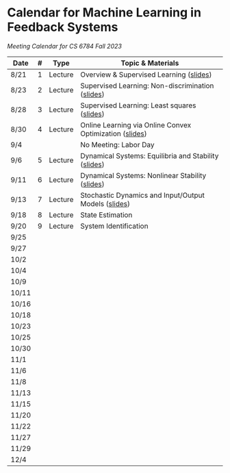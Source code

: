 # Calendar for Machine Learning in Feedback Systems
*Meeting Calendar for CS 6784 Fall 2023*

| Date | # | Type | Topic & Materials |
| --- | --- | --- | --- |
| 8/21 | 1 | Lecture | Overview & Supervised Learning ([slides](https://slides.com/sarahdean-2/01-overview-ml-in-feedback-sys-f23?token=KZeBAXzM)) |
| 8/23 | 2 | Lecture | Supervised Learning: Non-discrimination ([slides](https://slides.com/sarahdean-2/02-supervised-learning-ml-in-feedback-sys-f23?token=6gRisfM5)) |
| 8/28 | 3 | Lecture | Supervised Learning: Least squares ([slides](https://slides.com/sarahdean-2/03-supervised-learning-ml-in-feedback-sys-f23?token=2w_UDO-5)) |
| 8/30 | 4 | Lecture | Online Learning via Online Convex Optimization ([slides](https://slides.com/sarahdean-2/04-online-learning-ml-in-feedback-sys-f23?token=KiDmLN4_)) |
| 9/4 | | | No Meeting: Labor Day |
| 9/6 | 5 |  Lecture | Dynamical Systems: Equilibria and Stability ([slides](https://slides.com/sarahdean-2/05-dynamical-systems-ml-in-feedback-sys-f23?token=tTfB-j-2)) |
| 9/11 | 6 |  Lecture | Dynamical Systems: Nonlinear Stability ([slides](https://slides.com/sarahdean-2/06-dynamical-systems-ml-in-feedback-sys-f23?token=wkbfpqV5)) |
| 9/13 | 7 |  Lecture | Stochastic Dynamics and Input/Output Models ([slides](https://slides.com/sarahdean-2/07-dynamical-systems-ml-in-feedback-sys-f23?token=TIxlckf9)) |
| 9/18 | 8 |  Lecture | State Estimation | 
| 9/20 | 9 |  Lecture | System Identification |
| 9/25 |
| 9/27 |
| 10/2 |
| 10/4 |
| 10/9 |
| 10/11 |
| 10/16 |
| 10/18 |
| 10/23 |
| 10/25 |
| 10/30 |
| 11/1 |
| 11/6 |
| 11/8 |
| 11/13 |
| 11/15 |
| 11/20 |
| 11/22 |
| 11/27 |
| 11/29 |
| 12/4 |
